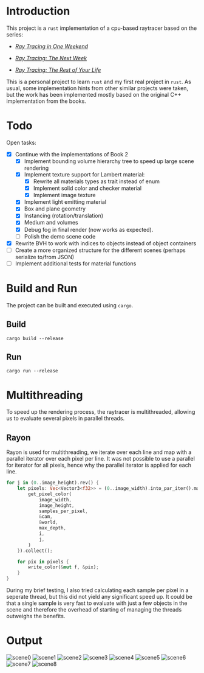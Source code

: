 # Introduction

This project is a `rust` implementation of a cpu-based raytracer based on the series:

- [_Ray Tracing in One Weekend_](https://raytracing.github.io/books/RayTracingInOneWeekend.html)

- [_Ray Tracing: The Next Week_](https://raytracing.github.io/books/RayTracingTheNextWeek.html)

- [_Ray Tracing: The Rest of Your Life_](https://raytracing.github.io/books/RayTracingTheRestOfYourLife.html)

This is a personal project to learn `rust` and my first real project in `rust`. As usual, some implementation hints from other similar projects were taken, but the work has been implemented mostly based on the original C++ implementation from the books.

# Todo

Open tasks:
- [x] Continue with the implementations of Book 2
    - [x] Implement bounding volume hierarchy tree to speed up large scene rendering
    - [x] Implement texture support for Lambert material:
        - [x] Rewrite all materials types as trait instead of enum
        - [x] Implement solid color and checker material
        - [x] Implement image texture
    - [x] Implement light emitting material
    - [x] Box and plane geometry
    - [x] Instancing (rotation/translation)
    - [x] Medium and volumes
    - [x] Debug fog in final render (now works as expected). 
    - [ ] Polish the demo scene code
- [x] Rewrite BVH to work with indices to objects instead of object containers
- [ ] Create a more organized structure for the different scenes (perhaps serialize to/from JSON)
- [ ] Implement additional tests for material functions
# Build and Run

The project can be built and executed using `cargo`.

## Build

```shell
cargo build --release
```

## Run

```shell
cargo run --release
```

# Multithreading

To speed up the rendering process, the raytracer is multithreaded, allowing us to evaluate several pixels in parallel threads.

## Rayon

Rayon is used for multithreading, we iterate over each line and map with a parallel iterator over each pixel per line. It was not possible to use a parallel for iterator for all pixels, hence why the parallel iterator is applied for each line.

```rust
for j in (0..image_height).rev() {
    let pixels: Vec<Vector3<f32>> = (0..image_width).into_par_iter().map(|i| {
        get_pixel_color(
            image_width,
            image_height,
            samples_per_pixel,
            &cam,
            &world,
            max_depth,
            i,
            j,
        )
    }).collect();

    for pix in pixels {
        write_color(&mut f, &pix);
    }
}
```

During my brief testing, I also tried calculating each sample per pixel in a seperate thread, but this did not yield any significant speed up. It could be that a single sample is very fast to evaluate with just a few objects in the scene and therefore the overhead of starting of managing the threads outweighs the benefits.

# Output

![scene0](./tests/result_0.png)
![scene1](./tests/result_1.png)
![scene2](./tests/result_2.png)
![scene3](./tests/result_3.png)
![scene4](./tests/result_4.png)
![scene5](./tests/result_5.png)
![scene6](./tests/result_6.png)
![scene7](./tests/result_7.png)
![scene8](./tests/result_8.png)